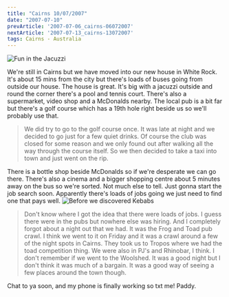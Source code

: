 ```yaml
---
title: "Cairns 10/07/2007"
date: "2007-07-10"
prevArticle: '2007-07-06_cairns-06072007'
nextArticle: '2007-07-13_cairns-13072007'
tags: Cairns - Australia
---
```

![Fun in the Jacuzzi](/images/P8040002.JPG "Fun in the Jacuzzi")

We're still in Cairns but we have moved into our new house in White Rock. It's about 15 mins from the city but there's loads of buses going from outside our house. The house is great. It's big with a jacuzzi outside and round the corner there's a pool and tennis court. There's also a supermarket, video shop and a McDonalds nearby. The local pub is a bit far but there's a golf course which has a 19th hole right beside us so we'll probably use that.

> We did try to go to the golf course once. It was late at night and we decided to go just for a few quiet drinks. Of course the club was closed for some reason and we only found out after walking all the way through the course itself. So we then decided to take a taxi into town and just went on the rip.

There is a bottle shop beside McDonalds so if we're desperate we can go there. There's also a cinema and a bigger shopping centre about 5 minutes away on the bus so we're sorted. Not much else to tell. Just gonna start the job search soon. Apparently there's loads of jobs going we just need to find one that pays well.
![Before we discovered Kebabs](/images/P7070409.JPG "Before we discovered Kebabs")


> Don't know where I got the idea that there were loads of jobs. I guess there were in the pubs but nowhere else was hiring. And I completely forgot about a night out that we had. It was the Frog and Toad pub crawl. I think we went to it on Friday and it was a crawl around a few of the night spots in Cairns. They took us to Tropos where we had the toad competition thing. We were also in PJ's and Rhinobar, I think. I don't remember if we went to the Woolshed. It was a good night but I don't think it was much of a bargain. It was a good way of seeing a few places around the town though.


Chat to ya soon, and my phone is finally working so txt me!
Paddy.